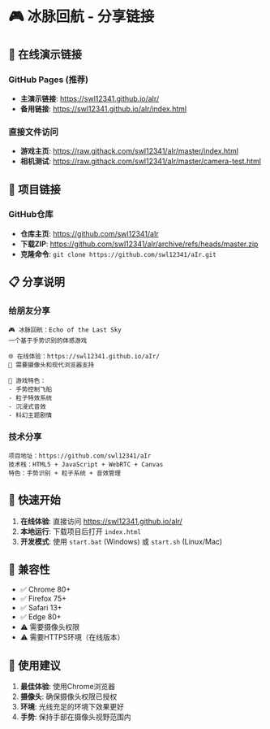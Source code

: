 # 🎮 冰脉回航 - 分享链接

## 📱 在线演示链接

### GitHub Pages (推荐)
- **主演示链接**: https://swl12341.github.io/aIr/
- **备用链接**: https://swl12341.github.io/aIr/index.html

### 直接文件访问
- **游戏主页**: https://raw.githack.com/swl12341/aIr/master/index.html
- **相机测试**: https://raw.githack.com/swl12341/aIr/master/camera-test.html

## 🔗 项目链接

### GitHub仓库
- **仓库主页**: https://github.com/swl12341/aIr
- **下载ZIP**: https://github.com/swl12341/aIr/archive/refs/heads/master.zip
- **克隆命令**: `git clone https://github.com/swl12341/aIr.git`

## 📋 分享说明

### 给朋友分享
```
🎮 冰脉回航：Echo of the Last Sky
一个基于手势识别的体感游戏

🌐 在线体验：https://swl12341.github.io/aIr/
📱 需要摄像头和现代浏览器支持

🎯 游戏特色：
- 手势控制飞船
- 粒子特效系统
- 沉浸式音效
- 科幻主题剧情
```

### 技术分享
```
项目地址：https://github.com/swl12341/aIr
技术栈：HTML5 + JavaScript + WebRTC + Canvas
特色：手势识别 + 粒子系统 + 音效管理
```

## 🚀 快速开始

1. **在线体验**: 直接访问 https://swl12341.github.io/aIr/
2. **本地运行**: 下载项目后打开 `index.html`
3. **开发模式**: 使用 `start.bat` (Windows) 或 `start.sh` (Linux/Mac)

## 📱 兼容性

- ✅ Chrome 80+
- ✅ Firefox 75+
- ✅ Safari 13+
- ✅ Edge 80+
- ⚠️ 需要摄像头权限
- ⚠️ 需要HTTPS环境（在线版本）

## 🎯 使用建议

1. **最佳体验**: 使用Chrome浏览器
2. **摄像头**: 确保摄像头权限已授权
3. **环境**: 光线充足的环境下效果更好
4. **手势**: 保持手部在摄像头视野范围内
